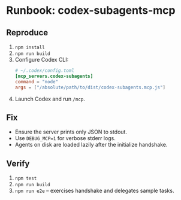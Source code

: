 # Runbook: codex-subagents-mcp

## Reproduce
1. `npm install`
2. `npm run build`
3. Configure Codex CLI:
   ```toml
   # ~/.codex/config.toml
   [mcp_servers.codex-subagents]
   command = "node"
   args = ["/absolute/path/to/dist/codex-subagents.mcp.js"]
   ```
4. Launch Codex and run `/mcp`.

## Fix
- Ensure the server prints only JSON to stdout.
- Use `DEBUG_MCP=1` for verbose stderr logs.
- Agents on disk are loaded lazily after the initialize handshake.

## Verify
1. `npm test`
2. `npm run build`
3. `npm run e2e` – exercises handshake and delegates sample tasks.
